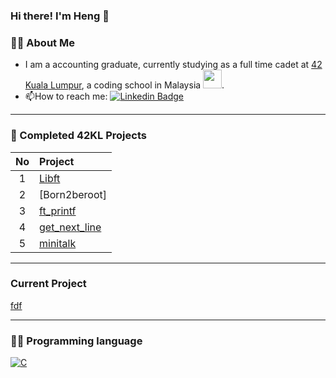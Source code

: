 ### Hi there! I'm Heng 👋

<!--
**chenheng96/chenheng96** is a ✨ _special_ ✨ repository because its `README.md` (this file) appears on your GitHub profile.

Here are some ideas to get you started:

- 🔭 I’m currently working on ...
- 🌱 I’m currently learning ...
- 👯 I’m looking to collaborate on ...
- 🤔 I’m looking for help with ...
- 💬 Ask me about ...
- 📫 How to reach me: ...
- 😄 Pronouns: ...
- ⚡ Fun fact: ...
-->

### 👨‍💻 About Me
- I am a accounting graduate, currently studying as a full time cadet at [42 Kuala Lumpur](https://42kl.edu.my), a coding school in Malaysia <img src="https://media.giphy.com/media/WUlplcMpOCEmTGBtBW/giphy.gif" width="30">.
- :mailbox:How to reach me: [![Linkedin Badge](https://img.shields.io/badge/-kakbar-blue?style=flat&logo=Linkedin&logoColor=white)](https://www.linkedin.com/in/chenheng96/)

---

### 📘 Completed 42KL Projects
|No|Project|
|:-:|:-----------------------------------------|
|1| [Libft](../../../Libft)|
|2| [Born2beroot]|
|3| [ft_printf](../../../ft_printf)|
|4| [get_next_line](../../../get_next_line)|
|5| [minitalk](../../../minitalk)|

---

### Current Project
[fdf](../../../fdf)

---

### 👨‍💻 Programming language
<a href="https://github.com/search?q=user%3ADenverCoder1+language%3Ac"><img alt="C" src="https://custom-icon-badges.herokuapp.com/badge/C-03599C.svg?logo=c-in-hexagon&logoColor=white"></a>

